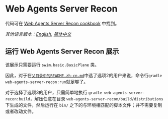# Web Agents Server Recon

代码可在 [Web Agents Server Recon cookbook](https://swimos.org/tutorials/web-agents-server-recon/) 中找到。

*其他语言版本：[English](README.md), [简体中文](README.zh-cn.md)*

## 运行 Web Agents Server Recon 展示

该展示只需要运行 `swim.basic.BasicPlane` 类。

因此，对于在[`父目录中的README.zh-cn.md`](../README.zh-cn.md)中选了选项2的用户来说，命令行`gradle web-agents-server-recon:run`就足够了。

对于选择了选项3的用户，只需简单地执行 `gradle web-agents-server-recon:build`，解压任意在目录 `web-agents-server-recon/build/distributions` 下生成的文件，然后运行在 `bin/` 之下的与环境相匹配的脚本文件；并不需要复制或者改动文件。
